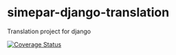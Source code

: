 # simepar-django-translation
Translation project for django

[![Coverage Status](https://coveralls.io/repos/github/gdelnegro/simepar-django-translation-server/badge.svg?branch=master)](https://coveralls.io/github/gdelnegro/simepar-django-translation-server?branch=master)

